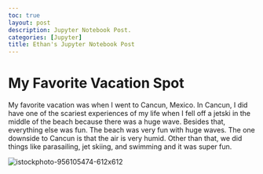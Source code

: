 ```yaml
---
toc: true
layout: post
description: Jupyter Notebook Post.
categories: [Jupyter]
title: Ethan's Jupyter Notebook Post
---
```


# My Favorite Vacation Spot

My favorite vacation was when I went to Cancun, Mexico.  In Cancun, I did have one of the scariest experiences of my life when I fell off a jetski in the middle of the beach because there was a huge wave.  Besides that, everything else was fun.  The beach was very fun with huge waves.  The one downside to Cancun is that the air is very humid.  Other than that, we did things like parasailing, jet skiing, and swimming and it was super fun.

![istockphoto-956105474-612x612](https://user-images.githubusercontent.com/111910633/186974918-361b77bf-399c-49d9-a246-8045a02e4d4f.jpg)
